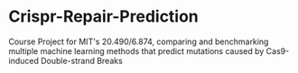 # Crispr-Repair-Prediction

Course Project for MIT's 20.490/6.874, comparing and benchmarking multiple machine learning methods that predict mutations caused by Cas9-induced Double-strand Breaks
